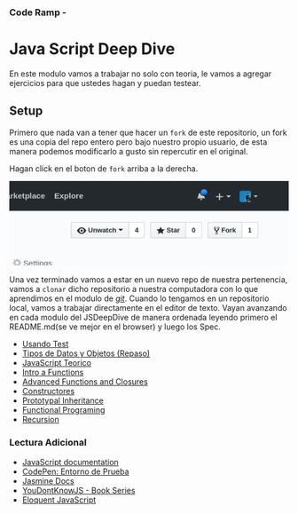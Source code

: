 
### Code Ramp -

# Java Script Deep Dive

En este modulo vamos a trabajar no solo con teoria, le vamos a agregar ejercicios para que ustedes hagan y puedan testear.

## Setup

Primero que nada van a tener que hacer un `fork` de este repositorio, un fork es una copia del repo entero pero bajo nuestro propio usuario, de esta manera podemos modificarlo a gusto sin repercutir en el original.

Hagan click en el boton de `fork` arriba a la derecha.

![Fork button](./img/fork.png)

Una vez terminado vamos a estar en un nuevo repo de nuestra pertenencia, vamos a `clonar` dicho repositorio a nuestra computadora con lo que aprendimos en el modulo de [_git_](../git).
Cuando lo tengamos en un repositorio local, vamos a trabajar directamente en el editor de texto. Vayan avanzando en cada modulo del JSDeepDive de manera ordenada leyendo primero el README.md(se ve mejor en el browser) y luego los Spec.

* [Usando Test](./00-ProbandoTests/)
* [Tipos de Datos y Objetos (Repaso)](./01-Objetos/)
* [JavaScript Teorico](./02-JsTeorico/)
* [Intro a Functions](./03-Funciones1/)
* [Advanced Functions and Closures](./04-Funciones2)
* [Constructores](./05-Constructores)
* [Prototypal Inheritance](./06-Prototype)
* [Functional Programing](./07-ParadigmaFunctional)
* [Recursion](./08-Recursion)

### Lectura Adicional

* [JavaScript documentation](https://developer.mozilla.org/es/docs/Web/JavaScript)
* [CodePen: Entorno de Prueba](https://codepen.io/pen/)
* [Jasmine Docs](https://jasmine.github.io/2.0/introduction.html)
* [YouDontKnowJS - Book Series](https://github.com/getify/You-Dont-Know-JS)
* [Eloquent JavaScript](http://eloquentjavascript.net/)
